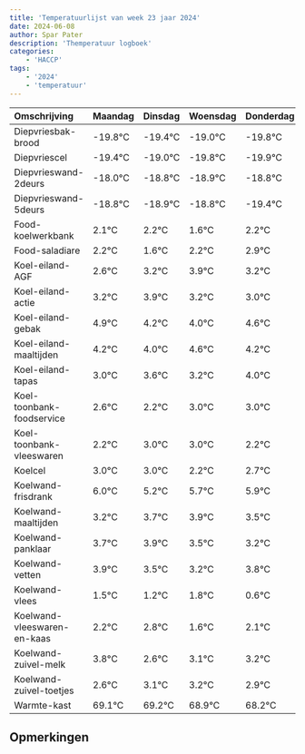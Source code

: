 ```yaml
---
title: 'Temperatuurlijst van week 23 jaar 2024'
date: 2024-06-08
author: Spar Pater
description: 'Themperatuur logboek'
categories:
    - 'HACCP'
tags:
    - '2024'
    - 'temperatuur'
---
```

|Omschrijving|Maandag|Dinsdag|Woensdag|Donderdag|Vrijdag|Zaterdag|Zondag|
|:---|:---|:---|:---|:---|:---|:---|:---|
|Diepvriesbak-brood|-19.8°C|-19.4°C|-19.0°C|-19.8°C|-19.9°C|-19.8°C| |
|Diepvriescel|-19.4°C|-19.0°C|-19.8°C|-19.9°C|-19.8°C|-20.4°C| |
|Diepvrieswand-2deurs|-18.0°C|-18.8°C|-18.9°C|-18.8°C|-19.4°C|-18.8°C| |
|Diepvrieswand-5deurs|-18.8°C|-18.9°C|-18.8°C|-19.4°C|-18.8°C|-18.1°C| |
|Food-koelwerkbank|2.1°C|2.2°C|1.6°C|2.2°C|2.9°C|2.2°C| |
|Food-saladiare|2.2°C|1.6°C|2.2°C|2.9°C|2.2°C|2.0°C| |
|Koel-eiland-AGF|2.6°C|3.2°C|3.9°C|3.2°C|3.0°C|3.6°C| |
|Koel-eiland-actie|3.2°C|3.9°C|3.2°C|3.0°C|3.6°C|3.2°C| |
|Koel-eiland-gebak|4.9°C|4.2°C|4.0°C|4.6°C|4.2°C|5.0°C| |
|Koel-eiland-maaltijden|4.2°C|4.0°C|4.6°C|4.2°C|5.0°C|5.0°C| |
|Koel-eiland-tapas|3.0°C|3.6°C|3.2°C|4.0°C|4.0°C|3.2°C| |
|Koel-toonbank-foodservice|2.6°C|2.2°C|3.0°C|3.0°C|2.2°C|2.7°C| |
|Koel-toonbank-vleeswaren|2.2°C|3.0°C|3.0°C|2.2°C|2.7°C|2.9°C| |
|Koelcel|3.0°C|3.0°C|2.2°C|2.7°C|2.9°C|2.5°C| |
|Koelwand-frisdrank|6.0°C|5.2°C|5.7°C|5.9°C|5.5°C|5.2°C| |
|Koelwand-maaltijden|3.2°C|3.7°C|3.9°C|3.5°C|3.2°C|3.8°C| |
|Koelwand-panklaar|3.7°C|3.9°C|3.5°C|3.2°C|3.8°C|2.6°C| |
|Koelwand-vetten|3.9°C|3.5°C|3.2°C|3.8°C|2.6°C|3.1°C| |
|Koelwand-vlees|1.5°C|1.2°C|1.8°C|0.6°C|1.1°C|1.2°C| |
|Koelwand-vleeswaren-en-kaas|2.2°C|2.8°C|1.6°C|2.1°C|2.2°C|1.9°C| |
|Koelwand-zuivel-melk|3.8°C|2.6°C|3.1°C|3.2°C|2.9°C|2.2°C| |
|Koelwand-zuivel-toetjes|2.6°C|3.1°C|3.2°C|2.9°C|2.2°C|3.2°C| |
|Warmte-kast|69.1°C|69.2°C|68.9°C|68.2°C|69.2°C|69.2°C| |

## Opmerkingen


